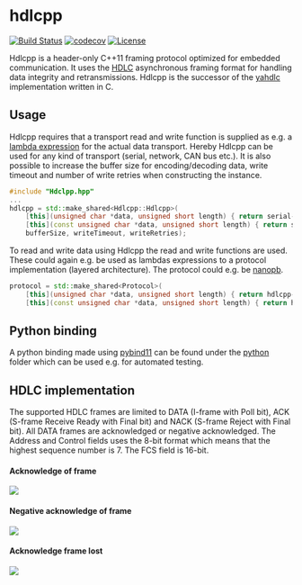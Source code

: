 # hdlcpp

[![Build Status](https://travis-ci.org/bang-olufsen/hdlcpp.svg?branch=master)](https://travis-ci.org/bang-olufsen/hdlcpp) [![codecov](https://codecov.io/gh/bang-olufsen/hdlcpp/branch/master/graph/badge.svg)](https://codecov.io/gh/bang-olufsen/hdlcpp) [![License](https://img.shields.io/badge/license-MIT_License-blue.svg?style=flat)](LICENSE)

Hdlcpp is a header-only C++11 framing protocol optimized for embedded communication. It uses the [HDLC](https://en.wikipedia.org/wiki/High-Level_Data_Link_Control) asynchronous framing format for handling data integrity and retransmissions. Hdlcpp is the successor of the [yahdlc](https://github.com/bang-olufsen/yahdlc) implementation written in C.

## Usage

Hdlcpp requires that a transport read and write function is supplied as e.g. a [lambda expression](https://en.cppreference.com/w/cpp/language/lambda) for the actual data transport. Hereby Hdlcpp can be used for any kind of transport (serial, network, CAN bus etc.). It is also possible to increase the buffer size for encoding/decoding data, write timeout and number of write retries when constructing the instance.

```c++
#include "Hdclpp.hpp"
...
hdlcpp = std::make_shared<Hdlcpp::Hdlcpp>(
    [this](unsigned char *data, unsigned short length) { return serial->read(data, length); },
    [this](const unsigned char *data, unsigned short length) { return serial->write(data, length); },
    bufferSize, writeTimeout, writeRetries);
```

To read and write data using Hdlcpp the read and write functions are used. These could again e.g. be used as lambdas expressions to a protocol implementation (layered architecture). The protocol could e.g. be [nanopb](https://github.com/nanopb/nanopb).

```c++
protocol = std::make_shared<Protocol>(
    [this](unsigned char *data, unsigned short length) { return hdlcpp->read(data, length); },
    [this](const unsigned char *data, unsigned short length) { return hdlcpp->write(data, length); });
```

## Python binding

A python binding made using [pybind11](https://github.com/pybind/pybind11) can be found under the [python](https://github.com/bang-olufsen/hdlcpp/tree/master/python) folder which can be used e.g. for automated testing.

## HDLC implementation

The supported HDLC frames are limited to DATA (I-frame with Poll bit), ACK (S-frame Receive Ready with Final bit) and NACK (S-frame Reject with Final bit). All DATA frames are acknowledged or negative acknowledged. The Address and Control fields uses the 8-bit format which means that the highest sequence number is 7. The FCS field is 16-bit.

#### Acknowledge of frame

![](https://bang-olufsen.gravizo.com/svg?%3B%0A%40startuml%3B%0Ahide%20footbox%3B%0AA%20-%3E%20B:%20DATA%20[sequence%20number%20=%201]%3B%0AB%20-%3E%20A:%20DATA%20[sequence%20number%20=%204]%3B%0AB%20-%3E%20A:%20ACK%20[sequence%20number%20=%202]%3B%0AA%20-%3E%20B:%20ACK%20[sequence%20number%20=%205]%3B%0A%40enduml)

#### Negative acknowledge of frame

![](https://bang-olufsen.gravizo.com/svg?%3B%0A%40startuml%3B%0Ahide%20footbox%3B%0AA%20-%3E%20B:%20DATA%20[sequence%20number%20=%201]%3B%0AB%20-%3E%20A:%20NACK%20[sequence%20number%20=%201]%3B%0AA%20-%3E%20B:%20DATA%20[sequence%20number%20=%201]%3B%0A%40enduml)

#### Acknowledge frame lost

![](https://bang-olufsen.gravizo.com/svg?%3B%0A%40startuml%3B%0Ahide%20footbox%3B%0AA%20-%3E%20B:%20DATA%20[sequence%20number%20=%201]%3B%0AB%20-%3Ex%20A:%20ACK%20[sequence%20number%20=%202]%3B%0A...%20Timeout%20...%3B%0AA%20-%3E%20B:%20DATA%20[sequence%20number%20=%201]%3B%0A%40enduml)
